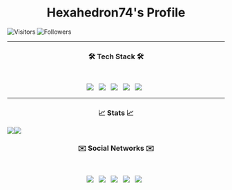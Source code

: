 <h1 align="center"><b>Hexahedron74's Profile</b></h1>

![Visitors](https://hits.seeyoufarm.com/api/count/incr/badge.svg?url=https%3A%2F%2Fgithub.com%2Fhexahedron74%2Fhexahedron74)
![Followers](https://img.shields.io/github/followers/hexahedron74?style=social)
<hr>
<h3 align="center"><b>🛠 Tech Stack 🛠</b></h3>
</br>
<p align="center">
<img src="https://img.shields.io/badge/HTML5-E34F26?style=flat-square&logo=HTML5&logoColor=white&style=plastic"/></a> &nbsp
<img src="https://img.shields.io/badge/CSS3-1572B6?style=flat-square&logo=CSS3&logoColor=white&style=plastic"/></a> &nbsp
<img src="https://img.shields.io/badge/PHP-777BB4?style=flat-square&logo=PHP&logoColor=white&style=plastic"/></a> &nbsp
<img src="https://img.shields.io/badge/Python-3776AB?style=flat-square&logo=Python&logoColor=white&style=plastic"/></a> &nbsp
<img src="https://img.shields.io/badge/CSharp-239120?style=flat-square&logo=C-Sharp&logoColor=white&style=plastic"/></a> &nbsp 
<hr>
<h3 align="center"><b>📈 Stats 📈</b></h3>

<div align="center">
  <div style="display: flex;">
    <img src="https://github-readme-stats.vercel.app/api/top-langs/?username=hexahedron74&layout=compact&show_icons=true&title_color=ffffff&icon_color=34abeb&text_color=daf7dc&bg_color=151515" style="vertical-align: top;" />
    <img src="https://github-readme-stats.vercel.app/api?username=hexahedron74&show_icons=true&title_color=ffffff&icon_color=34abeb&text_color=daf7dc&bg_color=151515" />
  </div>
</div>

<h3 align="center"><b>✉️ Social Networks ✉️</b></h3>
</br>
<p align="center">
<img src="https://img.shields.io/badge/Naver Mail-03C75A?style=flat-square&logo=Naver&logoColor=white&style=plastic"/></a> &nbsp
<img src="https://img.shields.io/badge/CSS3-1572B6?style=flat-square&logo=CSS3&logoColor=white&style=plastic"/></a> &nbsp
<img src="https://img.shields.io/badge/PHP-777BB4?style=flat-square&logo=PHP&logoColor=white&style=plastic"/></a> &nbsp
<img src="https://img.shields.io/badge/Python-3776AB?style=flat-square&logo=Python&logoColor=white&style=plastic"/></a> &nbsp
<img src="https://img.shields.io/badge/CSharp-239120?style=flat-square&logo=C-Sharp&logoColor=white&style=plastic"/></a> &nbsp 

